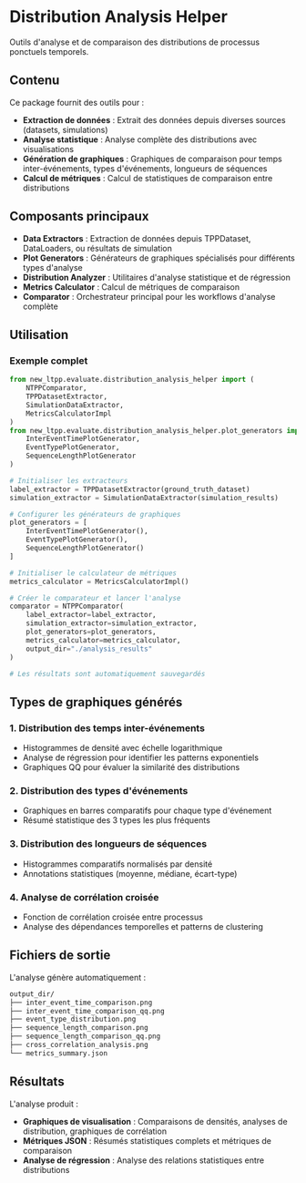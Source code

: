 # Distribution Analysis Helper

Outils d'analyse et de comparaison des distributions de processus ponctuels temporels.

## Contenu

Ce package fournit des outils pour :

- **Extraction de données** : Extrait des données depuis diverses sources (datasets, simulations)
- **Analyse statistique** : Analyse complète des distributions avec visualisations
- **Génération de graphiques** : Graphiques de comparaison pour temps inter-événements, types d'événements, longueurs de séquences
- **Calcul de métriques** : Calcul de statistiques de comparaison entre distributions

## Composants principaux

- **Data Extractors** : Extraction de données depuis TPPDataset, DataLoaders, ou résultats de simulation
- **Plot Generators** : Générateurs de graphiques spécialisés pour différents types d'analyse
- **Distribution Analyzer** : Utilitaires d'analyse statistique et de régression
- **Metrics Calculator** : Calcul de métriques de comparaison
- **Comparator** : Orchestrateur principal pour les workflows d'analyse complète

## Utilisation

### Exemple complet

```python
from new_ltpp.evaluate.distribution_analysis_helper import (
    NTPPComparator,
    TPPDatasetExtractor,
    SimulationDataExtractor,
    MetricsCalculatorImpl
)
from new_ltpp.evaluate.distribution_analysis_helper.plot_generators import (
    InterEventTimePlotGenerator,
    EventTypePlotGenerator,
    SequenceLengthPlotGenerator
)

# Initialiser les extracteurs
label_extractor = TPPDatasetExtractor(ground_truth_dataset)
simulation_extractor = SimulationDataExtractor(simulation_results)

# Configurer les générateurs de graphiques
plot_generators = [
    InterEventTimePlotGenerator(),
    EventTypePlotGenerator(), 
    SequenceLengthPlotGenerator()
]

# Initialiser le calculateur de métriques
metrics_calculator = MetricsCalculatorImpl()

# Créer le comparateur et lancer l'analyse
comparator = NTPPComparator(
    label_extractor=label_extractor,
    simulation_extractor=simulation_extractor,
    plot_generators=plot_generators,
    metrics_calculator=metrics_calculator,
    output_dir="./analysis_results"
)

# Les résultats sont automatiquement sauvegardés
```

## Types de graphiques générés

### 1. Distribution des temps inter-événements

- Histogrammes de densité avec échelle logarithmique
- Analyse de régression pour identifier les patterns exponentiels
- Graphiques QQ pour évaluer la similarité des distributions

### 2. Distribution des types d'événements

- Graphiques en barres comparatifs pour chaque type d'événement
- Résumé statistique des 3 types les plus fréquents

### 3. Distribution des longueurs de séquences

- Histogrammes comparatifs normalisés par densité
- Annotations statistiques (moyenne, médiane, écart-type)

### 4. Analyse de corrélation croisée

- Fonction de corrélation croisée entre processus
- Analyse des dépendances temporelles et patterns de clustering

## Fichiers de sortie

L'analyse génère automatiquement :

```bash
output_dir/
├── inter_event_time_comparison.png
├── inter_event_time_comparison_qq.png
├── event_type_distribution.png
├── sequence_length_comparison.png
├── sequence_length_comparison_qq.png
├── cross_correlation_analysis.png
└── metrics_summary.json
```

## Résultats

L'analyse produit :

- **Graphiques de visualisation** : Comparaisons de densités, analyses de distribution, graphiques de corrélation
- **Métriques JSON** : Résumés statistiques complets et métriques de comparaison
- **Analyse de régression** : Analyse des relations statistiques entre distributions
